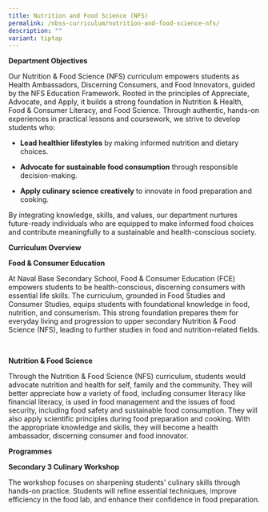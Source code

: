 ```yaml
---
title: Nutrition and Food Science (NFS)
permalink: /nbss-curriculum/nutrition-and-food-science-nfs/
description: ""
variant: tiptap
---
```

<p></p>
<p></p>
<p></p>
<p><strong>Department Objectives</strong>
</p>
<p>Our Nutrition &amp; Food Science (NFS) curriculum empowers students as
Health Ambassadors, Discerning Consumers, and Food Innovators, guided by
the NFS Education Framework. Rooted in the principles of Appreciate, Advocate,
and Apply, it builds a strong foundation in Nutrition &amp; Health, Food
&amp; Consumer Literacy, and Food Science. Through authentic, hands-on
experiences in practical lessons and coursework, we strive to develop students
who:</p>
<ul data-tight="true" class="tight">
<li>
<p><strong>Lead healthier lifestyles</strong> by making informed nutrition
and dietary choices.</p>
</li>
<li>
<p><strong>Advocate for sustainable food consumption</strong> through responsible
decision-making.</p>
</li>
<li>
<p><strong>Apply culinary science creatively</strong> to innovate in food
preparation and cooking.</p>
</li>
</ul>
<p>By integrating knowledge, skills, and values, our department nurtures
future-ready individuals who are equipped to make informed food choices
and contribute meaningfully to a sustainable and health-conscious society.</p>
<p></p>
<p><strong>Curriculum Overview</strong>
</p>
<p><strong>Food &amp; Consumer Education</strong>
</p>
<p>At Naval Base Secondary School, Food &amp; Consumer Education (FCE) empowers
students to be health-conscious, discerning consumers with essential life
skills. The curriculum, grounded in Food Studies and Consumer Studies,
equips students with foundational knowledge in food, nutrition, and consumerism.
This strong foundation prepares them for everyday living and progression
to upper secondary Nutrition &amp; Food Science (NFS), leading to further
studies in food and nutrition-related fields.</p>
<p>&nbsp;</p>
<p><strong>Nutrition &amp; Food Science</strong>
</p>
<p>Through the Nutrition &amp; Food Science (NFS) curriculum, students would
advocate nutrition and health for self, family and the community. They
will better appreciate how a variety of food, including consumer literacy
like financial literacy, is used in food management and the issues of food
security, including food safety and sustainable food consumption. They
will also apply scientific principles during food preparation and cooking.
With the appropriate knowledge and skills, they will become a health ambassador,
discerning consumer and food innovator.</p>
<p></p>
<p><strong>Programmes</strong>
</p>
<p><strong>Secondary 3 Culinary Workshop</strong>
</p>
<p>The workshop focuses on sharpening students' culinary skills through hands-on
practice. Students will refine essential techniques, improve efficiency
in the food lab, and enhance their confidence in food preparation.</p>
<p></p>
<p></p>
<p></p>
<p></p>